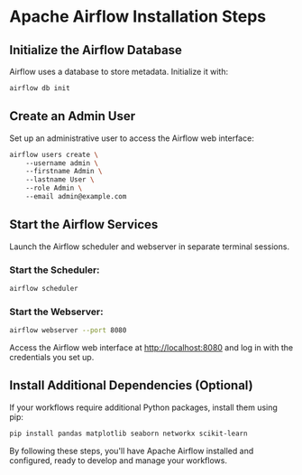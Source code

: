 # Apache Airflow Installation Steps

## Initialize the Airflow Database
Airflow uses a database to store metadata. Initialize it with:

```bash
airflow db init
```

## Create an Admin User
Set up an administrative user to access the Airflow web interface:

```bash
airflow users create \    
    --username admin \    
    --firstname Admin \    
    --lastname User \    
    --role Admin \    
    --email admin@example.com
```

## Start the Airflow Services
Launch the Airflow scheduler and webserver in separate terminal sessions.

### Start the Scheduler:

```bash
airflow scheduler
```

### Start the Webserver:

```bash
airflow webserver --port 8080
```

Access the Airflow web interface at [http://localhost:8080](http://localhost:8080) and log in with the credentials you set up.

## Install Additional Dependencies (Optional)
If your workflows require additional Python packages, install them using pip:

```bash
pip install pandas matplotlib seaborn networkx scikit-learn
```

By following these steps, you'll have Apache Airflow installed and configured, ready to develop and manage your workflows.

